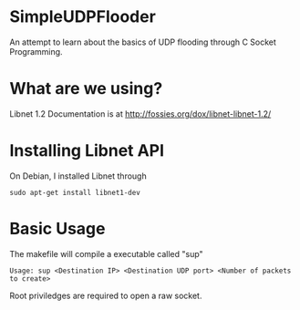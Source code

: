 SimpleUDPFlooder
================

An attempt to learn about the basics of UDP flooding through C Socket Programming. 

What are we using?
==================

Libnet 1.2 
Documentation is at http://fossies.org/dox/libnet-libnet-1.2/

Installing Libnet API
=====================

On Debian, I installed Libnet through
```
sudo apt-get install libnet1-dev
```

Basic Usage
===========

The makefile will compile a executable called "sup" 
```
Usage: sup <Destination IP> <Destination UDP port> <Number of packets to create>
```
Root priviledges are required to open a raw socket. 
